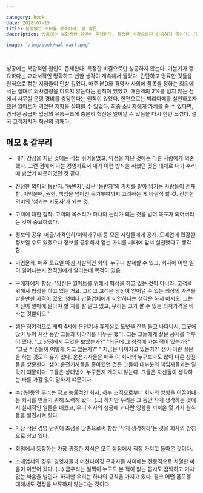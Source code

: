 ```yaml
---

category: book
date: 2018-07-15
title: 불황없는 소비를 창조하라, 샘 월튼
description: 성공에는 복합적인 원인이 존재한다. 특정한 비결으로만 성공하지 않는다. 기본기가 중요하다는 교과서적인 명확하고 뻔한 생각이 계속해서 들었다. 간단하고 명료한 것들을 원칙으로 정한 지점들이 인상 깊었다. 매주 MD와 경영자 사의에 품목을 정하는 회의에서는 절대로 의사결정을 미루지 않는다는 원칙이 있었고, 매출액의 2%를 넘지 않는 선에서 사무실 운영 경비를 충당한다는 원칙이 있었다. 한편으로는 박리다매를 실천하고자 했던 월마트가 겪었던 저항을 살펴볼 수 있었다. 최종 소비자에게 가치를 줄 수 있다면, 경직된 공급자 입장의 유통구조에 충분히 혁신은 일어날 수 있음을 다시 한번 느꼈다. 결국 고객가치가 혁신의 깡패다.

image: '/img/book/wal-mart.png'

---
```


성공에는 복합적인 원인이 존재한다. 특정한 비결으로만 성공하지 않는다. 기본기가 중요하다는 교과서적인 명확하고 뻔한 생각이 계속해서 들었다. 간단하고 명료한 것들을 원칙으로 정한 지점들이 인상 깊었다. 매주 MD와 경영자 사의에 품목을 정하는 회의에서는 절대로 의사결정을 미루지 않는다는 원칙이 있었고, 매출액의 2%를 넘지 않는 선에서 사무실 운영 경비를 충당한다는 원칙이 있었다. 한편으로는 박리다매를 실천하고자 했던 월마트가 겪었던 저항을 살펴볼 수 있었다. 최종 소비자에게 가치를 줄 수 있다면, 경직된 공급자 입장의 유통구조에 충분히 혁신은 일어날 수 있음을 다시 한번 느꼈다. 결국 고객가치가 혁신의 깡패다.


## 메모 & 갈무리


- 내가 강점을 지닌 것에는 직접 뛰어들었고, 약점을 지닌 것에는 다른 사람에게 의존했다. 그런 점에서 나는 경영자로서 내가 이런 방식을 취했던 것은 대체로 내가 수리에 밝았기 때문이었던 것 같다.

- 진정한 의미의 동반자. '동반자', 값싼 '동반자'의 가치를 팔아 넘기는 사람들이 존재함. 이익분배, 권한, 책임을 넘어선 동기부여까지 고려하는 게 바람직 할 것. 진정한 의미의 '섬기는 지도자'가 되는 것.

- 고객에 대한 집착. 고객의 목소리가 하나의 논리가 되는 것을 넘어 목표가 되어버리는 것이 중요하겠다.

- 정보의 공유. 매출/가격인하/이익과구매 등 모든 사람들에게 공개. 도매업에 민감한 정보일 수도 있겠으나 정보를 공유해서 얻는 가치를 시대에 앞서 실천했다고 생각함.

- 기업문화. 매주 토요일 아침 자발적인 회의. 누구나 발제할 수 있고, 회사에 어떤 일이 일어나는지 전직원에게 알리는데 목적이 있음.

- 구매자에게 항상, "당신은 월마트를 위해서 협상을 하고 있는 것이 아니라. 고객을 위해서 협상을 하고 있는 거요. 그리고 고객은 당신이 얻어낼 수 있는 최상의 가격을 받을만한 자격이 있오. 행여나 납품업체에게 미안하다는 생각은 하지 마시오. 그는 자신이 얼마에 팔아야 할 지를 잘 알고 있고, 우리는 그가 팔 수 있는 최저가격을 바라는 것뿐이오."

- 샘은 정기적으로 새벽 4시에 운전기사 휴게실로 도넛을 잔뜩 들고 나타나서, 그곳에 앉아 두어 시간 동안 그들과 이야기를 나누곤 했다. 그는 그들에게 질문 공세를 퍼부어 댔다. "그 상점에서 무엇을 보았는가?" "최근에 그 상점에 가본 적이 있는가?" "그곳 직원들이 어떻게 하고 있는가?" " 지금은 나아지고 있는가?" 샘이 이런 질문을 하는 것도 이유가 있다. 운전기사들은 매주 이 회사의 누구보다도 많이 다른 상점들을 방문한다. 샘이 운전기사들을 좋아헀던 것은 그들이 대부분의 책임자들과는 달랐기 떄문이다. 그들은 상대방이 누구든지 개의치 않는다. 그들은 자신들이 생각하는 바를 가감 없이 말하기 떄문이다.

- 수십년동안 우리는 작고 능률적인 회사, 하부 조직으로부터 회사의 방향을 이끌어내는 회사를 만들기 위해 노력해 왔다. (...) 하지만 우리는 그 동안 작게 생각하는 것에서 실제적인 일들을 배웠고, 우리 회사의 성공에 커다란 영향을 끼쳐온 몇 가지 원칙들을 발전시켜 왔다.

- 가장 작은 경영 단위에 초점을 맞춤으로써 항상 '작게 생각해라'는 것을 회사의 방침으로 삼고 있다.

- 회의에서 등장하는 가장 귀중한 지식은 모두 상점에서 직접 가지고 돌아온 것이다.

- 소매업체의 경우, 경영자들과 머천다이징 구매자들 사이에는 전통적으로 치열한 싸움이 이있어 왔다. (...) 금우리는 일찍이 누구도 본 적이 없는 몹시도 끔찍하고 가차 없는 싸움을 벌인다. 하지만 우리는 하나의 규칙을 가지고 있다. 결코 어떤 품모겡 대해서도 결정을 보류하지 않는다는 것이다.
